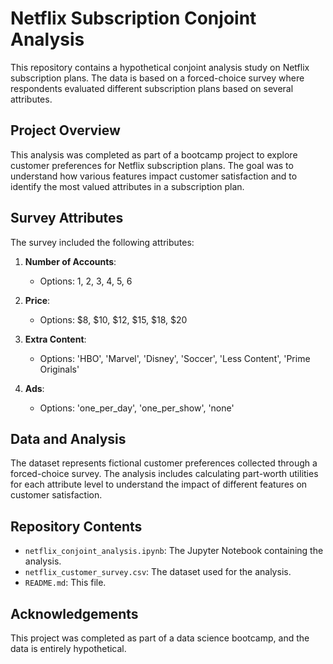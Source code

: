 # Netflix Subscription Conjoint Analysis

This repository contains a hypothetical conjoint analysis study on Netflix subscription plans. The data is based on a forced-choice survey where respondents evaluated different subscription plans based on several attributes.

## Project Overview

This analysis was completed as part of a bootcamp project to explore customer preferences for Netflix subscription plans. The goal was to understand how various features impact customer satisfaction and to identify the most valued attributes in a subscription plan.

## Survey Attributes

The survey included the following attributes:

1. **Number of Accounts**: 
   - Options: 1, 2, 3, 4, 5, 6

2. **Price**: 
   - Options: $8, $10, $12, $15, $18, $20

3. **Extra Content**: 
   - Options: 'HBO', 'Marvel', 'Disney', 'Soccer', 'Less Content', 'Prime Originals'

4. **Ads**: 
   - Options: 'one_per_day', 'one_per_show', 'none'

## Data and Analysis

The dataset represents fictional customer preferences collected through a forced-choice survey. The analysis includes calculating part-worth utilities for each attribute level to understand the impact of different features on customer satisfaction.

## Repository Contents

- `netflix_conjoint_analysis.ipynb`: The Jupyter Notebook containing the analysis.
- `netflix_customer_survey.csv`: The dataset used for the analysis.
- `README.md`: This file.

## Acknowledgements

This project was completed as part of a data science bootcamp, and the data is entirely hypothetical.
